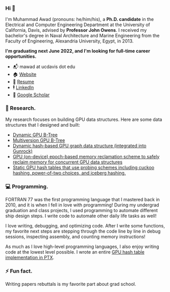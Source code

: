 ### Hi 👋

<!--
**maawad/maawad** is a ✨ _special_ ✨ repository because its `README.md` (this file) appears on your GitHub profile.

- 🔭 I’m currently working on ...
- 🌱 I’m currently learning ...
- 👯 I’m looking to collaborate on ...
- 🤔 I’m looking for help with ...
- 💬 Ask me about ...
- 📫 How to reach me: ...
- 😄 Pronouns: ...
- ⚡ Fun fact: ...
-->

I'm Muhammad Awad (pronouns: he/him/his), a **Ph.D. candidate** in the Electrical and Computer Engineering Department at the University of California, Davis, advised by **Professor John Owens**. I received my bachelor's degree in Naval Architecture and Marine Engineering from the Faculty of Engineering, Alexandria University, Egypt, in 2013.

**I'm graduating next June 2022, and I'm looking for full-time career opportunities.**

- 📬 mawad at ucdavis dot edu
- 🏠 [Website](https://maawad.github.io/)
- 📄 [Resume](https://maawad.github.io/resume/cv.pdf)
- 🕴 [LinkedIn](https://www.linkedin.com/in/muhammad-awad-b1a28046)
- 🥼 [Google Scholar](https://scholar.google.com/citations?user=9e0mCHIAAAAJ&hl=en)


### 🔬 Research.

My research focuses on building GPU data structures. Here are some data structures that I designed and built:
- [Dynamic GPU B-Tree](https://github.com/owensgroup/GpuBTree)
- [Multiversion GPU B-Tree](https://github.com/owensgroup/MVGpuBTree)
- [Dynamic hash-based GPU graph data structure (integrated into Gunrock)](https://github.com/gunrock/gunrock/tree/dynamic-graph)
- [GPU (on-device) epoch-based memory reclamation scheme to safely reclaim memory
for concurrent GPU data structures](https://github.com/owensgroup/MVGpuBTree)
- [Static GPU hash tables that use probing schemes including cuckoo hashing, power-of-two choices, and iceberg hashing.](https://github.com/owensgroup/BGHT)

### 💻 Programming.

FORTRAN 77 was the first programming language that I mastered back in 2010, and it is when I fell in love with programming! During my undergrad graduation and class projects, I used programming to automate different ship design steps. I write code to automate other daily life tasks as well!

I love writing, debugging, and optimizing code. After I write some functions, my favorite next steps are stepping through the code line by line in debug sessions, inspecting assembly, and counting memory instructions! 

As much as I love high-level programming languages, I also enjoy writing code at the lowest level possible. I wrote an entire [GPU hash table implementation in PTX](https://github.com/maawad/PTX_BCHT).

### ⚡ Fun fact.

Writing papers rebuttals is my favorite part about grad school.
